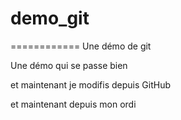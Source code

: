 # demo_git
============
Une démo de git

Une démo qui se passe bien

et maintenant je modifis depuis GitHub

et maintenant depuis mon ordi
